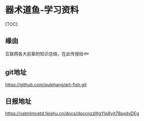 # 器术道鱼-学习资料

[TOC]



## 缘由
互联网各大前辈的知识总结，在此传授给🐟
### 



## git地址

https://github.com/oulehang/art-fish.git

## 日报地址

https://vatmlmcetd.feishu.cn/docs/doccnzzlItgYIp8yjt78pxdyDEg
